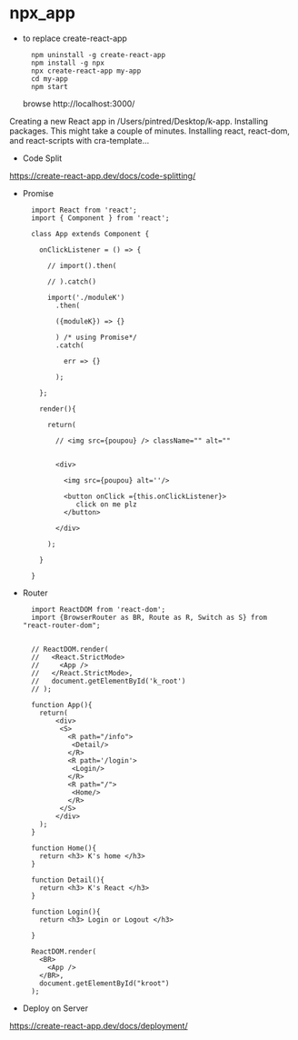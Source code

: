 # npx_app

* to replace create-react-app

        npm uninstall -g create-react-app
        npm install -g npx
        npx create-react-app my-app
        cd my-app
        npm start
    
    browse http://localhost:3000/
    

Creating a new React app in /Users/pintred/Desktop/k-app.
Installing packages. This might take a couple of minutes.
Installing react, react-dom, and react-scripts with cra-template...

* Code Split

https://create-react-app.dev/docs/code-splitting/

* Promise

        import React from 'react';
        import { Component } from 'react';

        class App extends Component {

          onClickListener = () => {

            // import().then(

            // ).catch()

            import('./moduleK')
              .then(

              ({moduleK}) => {}

              ) /* using Promise*/
              .catch(

                err => {}

              );

          };

          render(){

            return(

              // <img src={poupou} /> className="" alt=""


              <div>

                <img src={poupou} alt=''/>

                <button onClick ={this.onClickListener}>
                   click on me plz
                </button>

              </div>

            );

          }

        }
        
* Router

        import ReactDOM from 'react-dom';
        import {BrowserRouter as BR, Route as R, Switch as S} from "react-router-dom";
        
        
        // ReactDOM.render(
        //   <React.StrictMode>
        //     <App />
        //   </React.StrictMode>,
        //   document.getElementById('k_root')
        // );

        function App(){
          return(
              <div>
               <S>
                 <R path="/info">
                  <Detail/>
                 </R>
                 <R path='/login'>
                  <Login/>
                 </R>
                 <R path="/">
                  <Home/> 
                 </R>
               </S>
              </div>
          );
        }

        function Home(){
          return <h3> K's home </h3>
        }

        function Detail(){
          return <h3> K's React </h3>
        }

        function Login(){
          return <h3> Login or Logout </h3>

        }

        ReactDOM.render(
          <BR>
            <App />
          </BR>,
          document.getElementById("kroot")
        );

* Deploy on Server

https://create-react-app.dev/docs/deployment/

